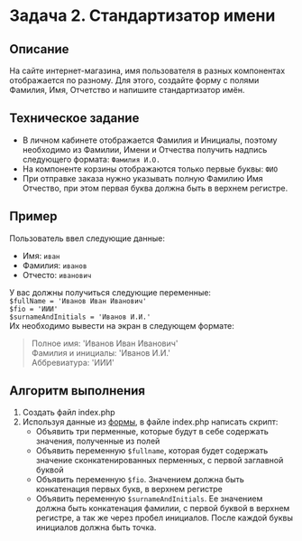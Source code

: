 # Задача 2. Стандартизатор имени

## Описание
На сайте интернет-магазина, имя пользователя в разных компонентах отображается по разному.
Для этого, создайте форму с полями Фамилия, Имя, Отчетство и напишите стандартизатор имён.

## Техническое задание

* В личном кабинете отображается Фамилия и Инициалы, поэтому 
необходимо из Фамилии, Имени и Отчества получить надпись следующего формата: `Фамилия И.О.`
* На компоненте корзины отображаются только первые буквы: `ФИО`
* При отправке заказа нужно указывать полную Фамилию Имя Отчество, при этом первая буква должна быть в верхнем регистре.

## Пример
Пользователь ввел следующие данные:
- Имя: `иван`
- Фамилия: `иванов`
- Отчесто: `иванович`

У вас должны получиться следующие переменные: \
`$fullName = 'Иванов Иван Иванович'`\
`$fio = 'ИИИ'`\
`$surnameAndInitials = 'Иванов И.И.'`\
Их необходимо вывести на экран в следующем формате:
> Полное имя: 'Иванов Иван Иванович' \
> Фамилия и инициалы: 'Иванов И.И.' \
> Аббревиатура: 'ИИИ'

## Алгоритм выполнения
1. Создать файл index.php
2. Используя данные из [формы](./form.html), в файле index.php написать скрипт:
    * Объявить три перменные, которые будут в себе содержать значения, полученные из полей
    * Объявить переменную `$fullname`, которая будет содержать значение сконкатенированных перменных,
        с первой заглавной буквой
    * Объявить переменную `$fio`. Значением должна быть конкатенация первых букв, в верхнем регистре
    * Объявить переменную `$surnameAndInitials`. Ее значением должна быть конкатенация фамилии,
        с первой буквой в верхнем регистре, а так же через пробел инициалов. После каждой буквы инициалов должна быть точка.
